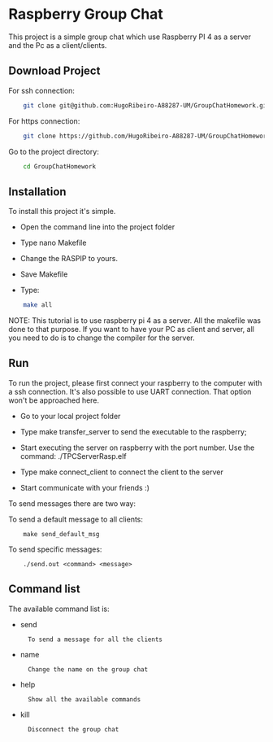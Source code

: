 
# Raspberry Group Chat

This project is a simple group chat which use Raspberry PI 4 as a server and 
the Pc as a client/clients.




## Download Project

For ssh connection:
```bash
    git clone git@github.com:HugoRibeiro-A88287-UM/GroupChatHomework.git
```

For https connection:
```bash
    git clone https://github.com/HugoRibeiro-A88287-UM/GroupChatHomework.git
```

Go to the project directory:

```bash
    cd GroupChatHomework
```
## Installation

To install this project it's simple. 

* Open the command line into the project folder

* Type nano Makefile

* Change the RASPIP to yours.

* Save Makefile

* Type: 
```bash
	make all
```

NOTE: 
    This tutorial is to use raspberry pi 4 as a server. All the makefile was done to that purpose. 
    If you want to have your PC as client and server, all you need to do is to change the compiler
    for the server.


## Run 

To run the project, please first connect your raspberry to the computer with
a ssh connection. It's also possible to use UART connection. 
That option won't be approached here.


* Go to your local project folder

* Type make transfer_server to send the executable to the raspberry;

* Start executing the server on raspberry with the port number.
    Use the command: ./TPCServerRasp.elf <PORT> 

* Type make connect_client to connect the client to the server

* Start communicate with your friends :)


To send messages there are two way:

To send a default message to all clients:


        make send_default_msg 
    
To send specific messages:

        ./send.out <command> <message> 




## Command list

The available command list is:

* send 

        To send a message for all the clients

* name

        Change the name on the group chat

* help

        Show all the available commands

* kill

        Disconnect the group chat




